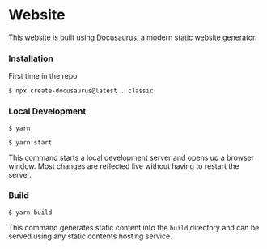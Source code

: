 # Website

This website is built using [Docusaurus](https://docusaurus.io/), a modern static website generator.

### Installation

First time in the repo

```
$ npx create-docusaurus@latest . classic
```

### Local Development

```
$ yarn
```

```
$ yarn start
```

This command starts a local development server and opens up a browser window. Most changes are reflected live without having to restart the server.

### Build

```
$ yarn build
```

This command generates static content into the `build` directory and can be served using any static contents hosting service.